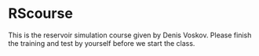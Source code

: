 # RScourse
This is the reservoir simulation course given by Denis Voskov. Please finish the training and test by yourself before we start the class.
